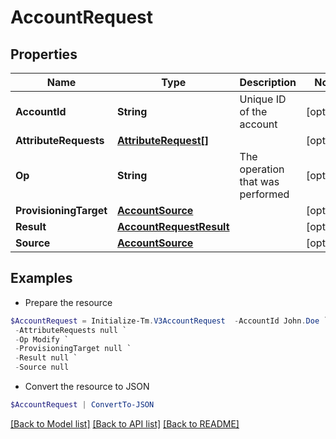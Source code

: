 # AccountRequest
## Properties

Name | Type | Description | Notes
------------ | ------------- | ------------- | -------------
**AccountId** | **String** | Unique ID of the account | [optional] 
**AttributeRequests** | [**AttributeRequest[]**](AttributeRequest.md) |  | [optional] 
**Op** | **String** | The operation that was performed | [optional] 
**ProvisioningTarget** | [**AccountSource**](AccountSource.md) |  | [optional] 
**Result** | [**AccountRequestResult**](AccountRequestResult.md) |  | [optional] 
**Source** | [**AccountSource**](AccountSource.md) |  | [optional] 

## Examples

- Prepare the resource
```powershell
$AccountRequest = Initialize-Tm.V3AccountRequest  -AccountId John.Doe `
 -AttributeRequests null `
 -Op Modify `
 -ProvisioningTarget null `
 -Result null `
 -Source null
```

- Convert the resource to JSON
```powershell
$AccountRequest | ConvertTo-JSON
```

[[Back to Model list]](../README.md#documentation-for-models) [[Back to API list]](../README.md#documentation-for-api-endpoints) [[Back to README]](../README.md)

